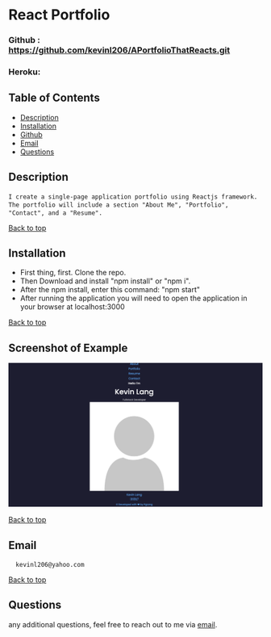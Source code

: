 # React Portfolio
### Github : https://github.com/kevinl206/APortfolioThatReacts.git
### Heroku: 

## Table of Contents
- [Description](#description)
- [Installation](#installation)
- [Github](#github)
- [Email](#email)
- [Questions](#questions)
  
## Description
    I create a single-page application portfolio using Reactjs framework. The portfolio will include a section "About Me", "Portfolio", "Contact", and a "Resume". 
[Back to top](#)
  
## Installation
- First thing, first. Clone the repo.
- Then Download and install "npm install" or "npm i".
- After the npm install, enter this command:
"npm start"
- After running the application you will need to open the application in your browser at localhost:3000
 

[Back to top](#)
  
## Screenshot of Example
![Image](./src/components/assets/Screenshot%202023-05-04%20at%209.17.35%20PM.png)


[Back to top](#)
  
 ## Email
      kevinl206@yahoo.com
[Back to top](#)
  
## Questions
  any additional questions, feel free to reach out to me via [email](mailto:kevinl206@yahoo.com).